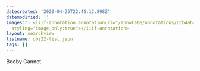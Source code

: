 ```yaml
---
datecreated: '2020-04-25T22:45:12.898Z'
datemodified: ''
imagescr: <iiif-annotation annotationurl="/annotate/annotations/6cb49b48-8746-11ea-b8c0-5254008afee6.json"
  styling="image_only:true"></iiif-annotation>
layout: searchview
listname: obj22-list.json
tags: []
---
```

Booby Gannet